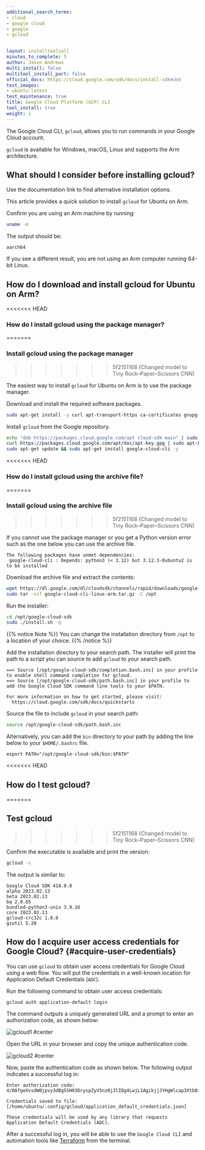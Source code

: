 ```yaml
---
additional_search_terms:
- cloud
- google cloud
- google
- gcloud


layout: installtoolsall
minutes_to_complete: 5
author: Jason Andrews
multi_install: false
multitool_install_part: false
official_docs: https://cloud.google.com/sdk/docs/install-sdk#deb
test_images:
- ubuntu:latest
test_maintenance: true
title: Google Cloud Platform (GCP) CLI
tool_install: true
weight: 1
---
```


The Google Cloud CLI, `gcloud`, allows you to run commands in your Google Cloud account.

`gcloud` is available for Windows, macOS, Linux and supports the Arm architecture.

## What should I consider before installing gcloud?

Use the documentation link to find alternative installation options.

This article provides a quick solution to install `gcloud` for Ubuntu on Arm.

Confirm you are using an Arm machine by running:

```bash
uname -m
```

The output should be:

```output
aarch64
```

If you see a different result, you are not using an Arm computer running 64-bit Linux.

## How do I download and install gcloud for Ubuntu on Arm?

<<<<<<< HEAD
### How do I install gcloud using the package manager? 
=======
### Install gcloud using the package manager 
>>>>>>> 5f2151168 (Changed model to Tiny Rock–Paper–Scissors CNN)

The easiest way to install `gcloud` for Ubuntu on Arm is to use the package manager.

Download and install the required software packages.

```bash { target="ubuntu:latest" }
sudo apt-get install -y curl apt-transport-https ca-certificates gnupg
```

Install `gcloud` from the Google repository.

```bash { target="ubuntu:latest" }
echo "deb https://packages.cloud.google.com/apt cloud-sdk main" | sudo tee -a /etc/apt/sources.list.d/google-cloud-sdk.list
curl https://packages.cloud.google.com/apt/doc/apt-key.gpg | sudo apt-key add -
sudo apt-get update && sudo apt-get install google-cloud-cli -y
```

<<<<<<< HEAD
### How do I install gcloud using the archive file?
=======
### Install gcloud using the archive file
>>>>>>> 5f2151168 (Changed model to Tiny Rock–Paper–Scissors CNN)

If you cannot use the package manager or you get a Python version error such as the one below you can use the archive file.

```output
The following packages have unmet dependencies:
 google-cloud-cli : Depends: python3 (< 3.12) but 3.12.3-0ubuntu2 is to be installed
```

Download the archive file and extract the contents:

```bash { target="ubuntu:latest" }
wget https://dl.google.com/dl/cloudsdk/channels/rapid/downloads/google-cloud-cli-linux-arm.tar.gz
sudo tar -xzf google-cloud-cli-linux-arm.tar.gz -C /opt
```

Run the installer:

```bash { target="ubuntu:latest" }
cd /opt/google-cloud-sdk
sudo ./install.sh -q
```

{{% notice Note %}}
You can change the installation directory from `/opt` to a location of your choice. 
{{% /notice %}}

Add the installation directory to your search path. The installer will print the path to a script you can source to add `gcloud` to your search path.

```output
==> Source [/opt/google-cloud-sdk/completion.bash.inc] in your profile to enable shell command completion for gcloud.
==> Source [/opt/google-cloud-sdk/path.bash.inc] in your profile to add the Google Cloud SDK command line tools to your $PATH.

For more information on how to get started, please visit:
  https://cloud.google.com/sdk/docs/quickstarts
```

Source the file to include `gcloud` in your search path:

```bash { target="ubuntu:latest" }
source /opt/google-cloud-sdk/path.bash.inc
```

Alternatively, you can add the `bin` directory to your path by adding the line below to your `$HOME/.bashrc` file.

```console
export PATH="/opt/google-cloud-sdk/bin:$PATH"
```

<<<<<<< HEAD
## How do I test gcloud?
=======
## Test gcloud
>>>>>>> 5f2151168 (Changed model to Tiny Rock–Paper–Scissors CNN)

Confirm the executable is available and print the version:

```bash { target="ubuntu:latest" }
gcloud -v
```

The output is similar to:

```output
Google Cloud SDK 418.0.0
alpha 2023.02.13
beta 2023.02.13
bq 2.0.85
bundled-python3-unix 3.9.16
core 2023.02.13
gcloud-crc32c 1.0.0
gsutil 5.20
```

## How do I acquire user access credentials for Google Cloud? {#acquire-user-credentials}

You can use `gcloud` to obtain user access credentials for Google Cloud using a web flow. You will put the credentials in a well-known location for Application Default Credentials (`ADC`).

Run the following command to obtain user access credentials:

```console
gcloud auth application-default login
```

The command outputs a uniquely generated URL and a prompt to enter an authorization code, as shown below:

![gcloud1 #center](https://github.com/ArmDeveloperEcosystem/arm-learning-paths/assets/40816837/1f6fbbe1-eb08-49b6-bfd5-2b6e54462dc3)

Open the URL in your browser and copy the unique authentication code.

![gcloud2 #center](https://github.com/ArmDeveloperEcosystem/arm-learning-paths/assets/40816837/71065844-9d98-40be-a746-c0bb498ae913)

Now, paste the authentication code as shown below. The following output indicates a successful log in:

```output
Enter authorization code: 4/0AfgeXvsdW0jpvy3dBg5SH03DryspZyV5nz0j3lIDg4LwjL1AgikjjJYHgWlcap3Xtb0ioA

Credentials saved to file: [/home/ubuntu/.config/gcloud/application_default_credentials.json]

These credentials will be used by any library that requests Application Default Credentials (ADC).
```

After a successful log in, you will be able to use the `Google Cloud CLI` and automation tools like [Terraform](/install-guides/terraform/) from the terminal.
